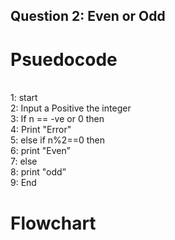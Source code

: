 ## Question 2: Even or Odd 

# Psuedocode
\
1: start\
2: Input a Positive the integer\
3: If n == -ve or 0 then\
4: Print "Error"\
5: else if n%2==0 then\
6: print "Even”\
7: else\
8: print "odd”\
9: End

# Flowchart
